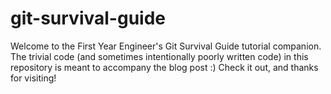 # git-survival-guide
Welcome to the First Year Engineer's Git Survival Guide tutorial companion. The trivial code (and sometimes intentionally poorly written code) in this repository is meant to accompany the blog post :)
Check it out, and thanks for visiting!
